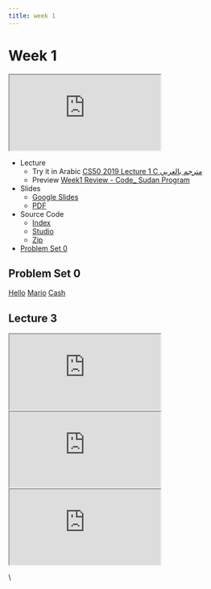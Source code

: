 ```yaml
---
title: week 1
---
```


# Week 1

<iframe src="https://www.youtube.com/embed/e9Eds2Rc_x8"></iframe>


- Lecture
  - Try it in Arabic
    [CS50 2019 Lecture 1 C مترجم بالعربي](https://www.youtube.com/embed/jXKaybgEISI)
  - Preview
     [Week1 Review - Code_ Sudan Program](https://www.youtube.com/embed/F-qbaeSJHAE)
- Slides
  - <a href="https://docs.google.com/presentation/d/191XW0DHWlW6WmAhYuFUYnZKUlDx0N4u4Fp81AeW-uNs/edit?usp=sharing">Google Slides</a>
  - <a href="https://cdn.cs50.net/2019/fall/lectures/1/lecture1.pdf">PDF</a>
- Source Code
  - <a href="https://cdn.cs50.net/2019/fall/lectures/1/src1/">Index</a>
  - <a href="https://scratch.mit.edu/studios/25128634/">Studio</a>
  - <a href="https://cdn.cs50.net/2019/fall/lectures/1/src1.zip">Zip</a>
- [Problem Set 0](https://lab.cs50.io/Mohamed-Faroug/lab/main/pset1/hello)
## Problem Set 0
[Hello](https://lab.cs50.io/Mohamed-Faroug/lab/main/pset1/hello)
[Mario](https://lab.cs50.io/Mohamed-Faroug/lab/main/pset1//mario/less)
[Cash](https://lab.cs50.io/Mohamed-Faroug/lab/main//pset1/cash)
## Lecture 3
<div class="box" >  <iframe src="https://www.youtube.com/embed/PlXUYylfwKg"></iframe></div>
<div class="box" >   <iframe src="https://www.youtube.com/embed/V7C7LEJ_TrI"></iframe></div>
<div class="box" >   <iframe src="https://www.youtube.com/embed/ob7b-IfmPDc"></iframe></div>

\
  